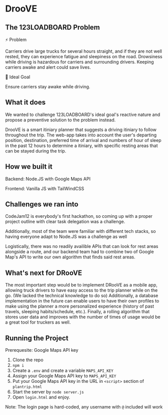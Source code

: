 # DrooVE
## The 123LOADBOARD Problem
⚡ Problem

Carriers drive large trucks for several hours straight, and if they are not well rested, they can experience fatigue and sleepiness on the road. Drowsiness while driving is hazardous for carriers and surrounding drivers. Keeping carriers awake and alert could save lives.

🎯 Ideal Goal

Ensure carriers stay awake while driving.
## What it does
We wanted to challenge 123LOADBOARD's ideal goal's reactive nature and propose a preventive solution to the problem instead. 

DrooVE is a smart itiniary planner that suggests a driving itiniary to follow throughout the trip. The web-app takes into account the user's departing position, destination, preferred time of arrival and numbers of hour of sleep in the past 12 hours to determine a itiniary, with specific resting areas that can be stayed during the trip.
## How we built it
Backend: Node.JS with Google Maps API

Frontend: Vanilla JS with TailWindCSS
## Challenges we ran into
CodeJam12 is everybody's first hackathon, so coming up with a proper project outline with clear task delegation was a challenge. 

Additionally, most of the team were familiar with different tech stacks, so having everyone adapt to Node.JS was a challenge as well

Logistically, there was no readily availible APIs that can look for rest areas alongside a route, and our backend team had to combine two of Google Map's API to write our own algorithm that finds said rest areas. 
## What's next for DRooVE
The most important step would be to implement DRooVE as a mobile app, allowing truck drivers to have easy access to the trip planner while on the go. (We lacked the technical knowledge to do so) Additionally, a database implementation in the future can enable users to have their own profiles to make using the planner a more personalized experience (history of past travels, sleeping habits/schedule, etc.). Finally, a rolling algorithm that stores user data and improves with the number of times of usage would be a great tool for truckers as well. 

## Running the Project
Prerequesite: Google Maps API key
1. Clone the repo
2. `npm i`
3. Create a `.env` and create a variable `MAPS_API_KEY`
4. Assign your Google Maps API key to `MAPS_API_KEY`
5. Put your Google Maps API key in the URL in `<script>` section of `plantrip.html`
6. Start the server by `node server.js`
7. Open `login.html` and enjoy.

Note: The login page is hard-coded, any username with `@` included will work
